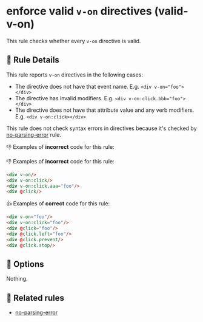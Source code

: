 # enforce valid `v-on` directives (valid-v-on)

This rule checks whether every `v-on` directive is valid.

## :book: Rule Details

This rule reports `v-on` directives in the following cases:

- The directive does not have that event name. E.g. `<div v-on="foo"></div>`
- The directive has invalid modifiers. E.g. `<div v-on:click.bbb="foo"></div>`
- The directive does not have that attribute value and any verb modifiers. E.g. `<div v-on:click></div>`

This rule does not check syntax errors in directives because it's checked by [no-parsing-error] rule.

:-1: Examples of **incorrect** code for this rule:

:-1: Examples of **incorrect** code for this rule:

```html
<div v-on/>
<div v-on:click/>
<div v-on:click.aaa="foo"/>
<div @click/>
```

:+1: Examples of **correct** code for this rule:

```html
<div v-on="foo"/>
<div v-on:click="foo"/>
<div @click="foo"/>
<div @click.left="foo"/>
<div @click.prevent/>
<div @click.stop/>
```

## :wrench: Options

Nothing.

## :couple: Related rules

- [no-parsing-error]


[no-parsing-error]: no-parsing-error.md
